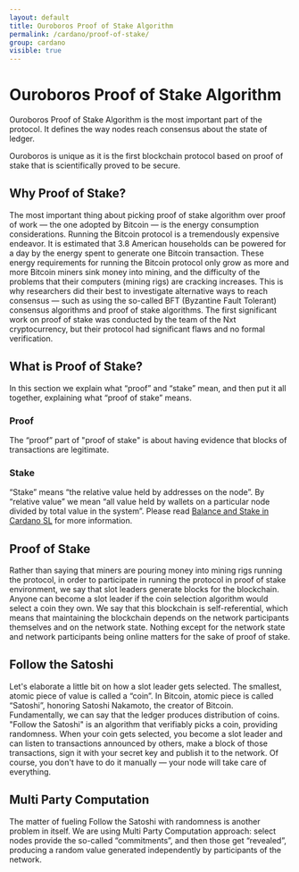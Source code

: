 ```yaml
---
layout: default
title: Ouroboros Proof of Stake Algorithm
permalink: /cardano/proof-of-stake/
group: cardano
visible: true
---
```

<!-- Reviewed at c4c45ce9a7a8f4aa6d88a32829755196a017f6a1 -->

# Ouroboros Proof of Stake Algorithm

Ouroboros Proof of Stake Algorithm is the most important part of the protocol. It defines the
way nodes reach consensus about the state of ledger.

Ouroboros is unique as it is the first blockchain protocol based on proof of
stake that is scientifically proved to be secure.

## Why Proof of Stake?

The most important thing about picking proof of stake algorithm over proof of
work — the one adopted by Bitcoin — is the energy consumption considerations.
Running the Bitcoin protocol is a tremendously expensive endeavor. It is
estimated that 3.8 American households can be powered for a day by the energy
spent to generate one Bitcoin transaction. These energy requirements for running
the Bitcoin protocol only grow as more and more Bitcoin miners sink money into
mining, and the difficulty of the problems that their computers (mining rigs)
are cracking increases. This is why researchers did their best to investigate
alternative ways to reach consensus — such as using the so-called BFT (Byzantine
Fault Tolerant) consensus algorithms and proof of stake algorithms. The first
significant work on proof of stake was conducted by the team of the Nxt
cryptocurrency, but their protocol had significant flaws and no formal
verification.

## What is Proof of Stake?

In this section we explain what “proof” and “stake” mean, and then put it all
together, explaining what “proof of stake” means.

### Proof

The “proof” part of "proof of stake" is about having evidence that blocks of
transactions are legitimate.

### Stake

“Stake” means “the relative value held by addresses on the node”. By “relative
value” we mean “all value held by wallets on a particular node divided by total
value in the system”. Please read [Balance and Stake in Cardano SL](/cardano/balance-and-stake/)
for more information.

## Proof of Stake

Rather than saying that miners are pouring money into mining rigs running the
protocol, in order to participate in running the protocol in proof of stake
environment, we say that slot leaders generate blocks for the blockchain. Anyone
can become a slot leader if the coin selection algorithm would select a coin
they own. We say that this blockchain is self-referential, which means that
maintaining the blockchain depends on the network participants themselves and on
the network state. Nothing except for the network state and network participants
being online matters for the sake of proof of stake.

## Follow the Satoshi

Let's elaborate a little bit on how a slot leader gets selected. The smallest,
atomic piece of value is called a “coin”. In Bitcoin, atomic piece is called
“Satoshi”, honoring Satoshi Nakamoto, the creator of Bitcoin. Fundamentally, we
can say that the ledger produces distribution of coins. "Follow the Satoshi" is
an algorithm that verifiably picks a coin, providing randomness. When your coin
gets selected, you become a slot leader and can listen to transactions announced
by others, make a block of those transactions, sign it with your secret key and
publish it to the network. Of course, you don't have to do it manually — your
node will take care of everything.

## Multi Party Computation

The matter of fueling Follow the Satoshi with randomness is another problem in
itself. We are using Multi Party Computation approach: select nodes provide
the so-called “commitments”, and then those get “revealed”, producing a random
value generated independently by participants of the network.

<!-- TODO PVSS -->
